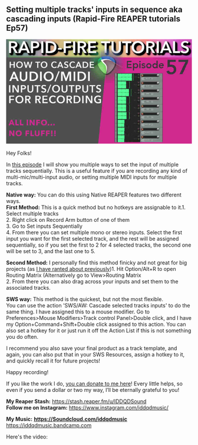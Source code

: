 ## Setting multiple tracks' inputs in sequence aka cascading inputs (Rapid-Fire REAPER tutorials Ep57)

![](/blog/rfrt/57/120.jpg)

Hey Folks!

In [this episode](https://youtu.be/SEJ71xEFCMw) I will show you multiple ways to set the input of multiple tracks sequentially. This is a useful feature if you are recording any kind of multi-mic/multi-input audio, or setting multiple MIDI inputs for multiple tracks.

**Native way:** You can do this using Native REAPER features two different ways.  
**First Method:** This is a quick method but no hotkeys are assignable to it.1. Select multiple tracks  
2. Right click on Record Arm button of one of them  
3. Go to Set inputs Sequentially  
4. From there you can set multiple mono or stereo inputs. Select the first input you want for the first selected track, and the rest will be assigned sequentially, so if you set the first to 2 for 4 selected tracks, the second one will be set to 3, and the last one to 5.

**Second Method:** I personally find this method finicky and not great for big projects (as [I have ranted about previously](https://youtu.be/k7pKXTaGnaA))1. Hit Option/Alt+R to open Routing Matrix (Alternatively go to View>Routing Matrix  
2. From there you can also drag across your inputs and set them to the associated tracks.

**SWS way:** This method is the quickest, but not the most flexible.  
 You can use the action 'SWS/AW: Cascade selected tracks inputs' to do the same thing. I have assigned this to a mouse modifier. Go to Preferences>Mouse Modifiers>Track control Panel>Double click, and I have my Option+Command+Shift+Double click assigned to this action. You can also set a hotkey for it or just run it off the Action List if this is not something you do often.

I recommend you also save your final product as a track template, and again, you can also put that in your SWS Resources, assign a hotkey to it, and quickly recall it for future projects!

Happy recording!

If you like the work I do, [you can donate to me here](http://www.buymeacoffee.com/iddqdsound)! Every little helps, so even if you send a dollar or two my way, I’ll be eternally grateful to you!

**My Reaper Stash:** <https://stash.reaper.fm/u/IDDQDSound>  
**Follow me on Instagram:** <https://www.instagram.com/iddqdmusic/>

**My Music:** [**https://Soundcloud.com/iddqdmusic** ](https://Soundcloud.com/iddqdmusic) <https://iddqdmusic.bandcamp.com>

Here's the video:

<youtube id="SEJ71xEFCMw"></youtube>

